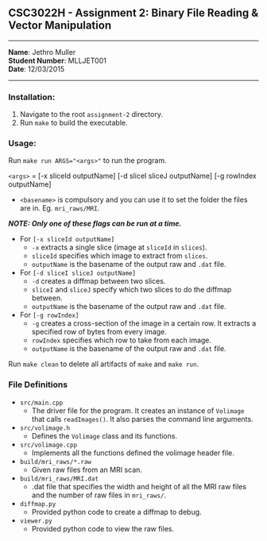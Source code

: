 CSC3022H - Assignment 2: Binary File Reading & Vector Manipulation
----
---

**Name**: Jethro Muller  
**Student Number**: MLLJET001  
**Date**: 12/03/2015  

---

### Installation:

1. Navigate to the root `assignment-2` directory.
2. Run `make` to build the executable.


### Usage:

Run `make run ARGS="<args>"` to run the program.

`<args>` = <basename> [-x sliceId outputName] [-d sliceI sliceJ outputName] [-g rowIndex outputName]

* `<basename>` is compulsory and you can use it to set the folder the files are in. Eg. `mri_raws/MRI`.

***NOTE: Only one of these flags can be run at a time.*** 

* For `[-x sliceId outputName]`  
    * `-x` extracts a single slice (image at `sliceId` in `slices`).
    * `sliceId` specifies which image to extract from `slices`.
    * `outputName` is the basename of the output raw and `.dat` file.
* For `[-d sliceI sliceJ outputName]`
    * `-d` creates a diffmap between two slices.
    * `sliceI` and `sliceJ` specify which two slices to do the diffmap between.
    * `outputName` is the basename of the output raw and `.dat` file.
* For `[-g rowIndex]`
    * `-g` creates a cross-section of the image in a certain row. It extracts a specified row of bytes from every image.
    * `rowIndex` specifies which row to take from each image.
    * `outputName` is the basename of the output raw and `.dat` file.

Run `make clean` to delete all artifacts of `make` and `make run`.


### File Definitions

* `src/main.cpp`
    * The driver file for the program. It creates an instance of `Volimage` that calls `readImages()`. It also parses
    the command line arguments.
* `src/volimage.h`
    * Defines the `Volimage` class and its functions.
* `src/volimage.cpp`
    * Implements all the functions defined the volimage header file.
* `build/mri_raws/*.raw`
    * Given raw files from an MRI scan.
* `build/mri_raws/MRI.dat`
    * .dat file that specifies the width and height of all the MRI raw files and the number of raw files in `mri_raws/`.
* `diffmap.py`
    * Provided python code to create a diffmap to debug.
* `viewer.py`
    * Provided python code to view the raw files.
